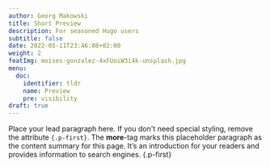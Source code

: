 ```yaml
---
author: Georg Makowski
title: Short Preview
description: For seasoned Hugo users
subtitle: false
date: 2022-05-11T23:46:08+02:00 
weight: 2
featImg: moises-gonzalez-4xFUoiW3i4k-unsplash.jpg
menu:
  doc:
    identifier: tldr
    name: Preview
    pre: visibility
draft: true
---
```


Place your lead paragraph here. If you don't need special styling, remove the attribute `{.p-first}`. The **more**-tag marks this placeholder paragraph as the content summary for this page. It’s an introduction for your readers and provides information to search engines.
{.p-first} <!--more-->
